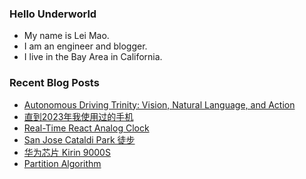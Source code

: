### Hello Underworld

- My name is Lei Mao.
- I am an engineer and blogger.
- I live in the Bay Area in California.


### Recent Blog Posts

<!-- BLOG-POST-LIST:START -->
- [Autonomous Driving Trinity: Vision, Natural Language, and Action](https://leimao.github.io/blog/Autonomous-Driving-Trinity/)
- [直到2023年我使用过的手机](https://leimao.github.io/essay/%E7%9B%B4%E5%88%B02023%E5%B9%B4%E6%88%91%E4%BD%BF%E7%94%A8%E8%BF%87%E7%9A%84%E6%89%8B%E6%9C%BA/)
- [Real-Time React Analog Clock](https://leimao.github.io/blog/Real-Time-React-Analog-Clock/)
- [San Jose Cataldi Park 徒步](https://leimao.github.io/life/San-Jose-Cataldi-Park/)
- [华为芯片 Kirin 9000S](https://leimao.github.io/essay/%E5%8D%8E%E4%B8%BA%E8%8A%AF%E7%89%87-Kirin-9000S/)
- [Partition Algorithm](https://leimao.github.io/blog/Partition-Algorithm/)
<!-- BLOG-POST-LIST:END -->
